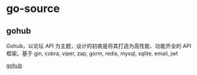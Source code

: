 # go-source

## gohub

Gohub，以论坛 API 为主题，设计的初衷是将其打造为高性能、功能齐全的 API 框架。基于 gin, cobra, viper, zap, gorm, redis, mysql, sqlite, email, jwt

[gohub](https://github.com/summerblue/gohub)
